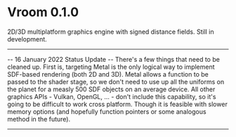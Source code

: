 # Vroom 0.1.0

2D/3D multiplatform graphics engine with signed distance fields. Still in development.
_________

-- 16 January 2022 Status Update --
There's a few things that need to be cleaned up. First is, targeting Metal is the only logical way to implement SDF-based rendering (both 2D and 3D). Metal allows a function to be passed to the shader stage, so we don't need to use up all the uniforms on the planet for a measly 500 SDF objects on an average device. All other graphics APIs - Vulkan, OpenGL, ... - don't include this capability, so it's going to be difficult to work cross platform. Though it is feasible with slower memory options (and hopefully function pointers or some analogous method in the future).
________
